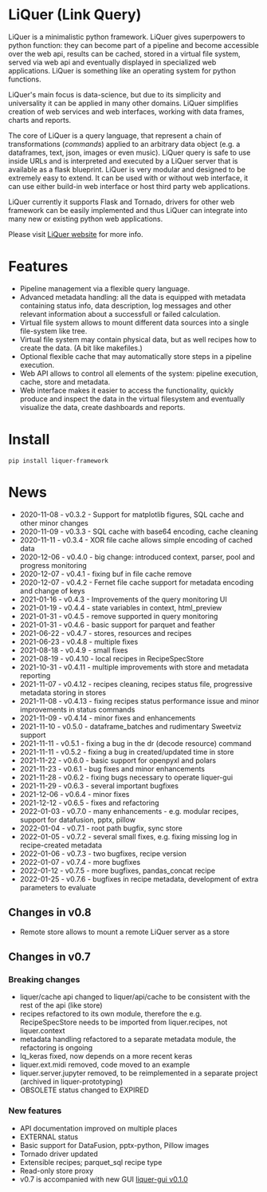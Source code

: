 # LiQuer (Link Query) 

LiQuer is a minimalistic python framework. LiQuer gives superpowers to python function:
they can become part of a pipeline and become accessible over the web api, results can be cached, stored in a virtual file system, served via web api and eventually displayed in specialized web applications.
LiQuer is something like an operating system for python functions.

LiQuer's main focus is data-science, but due to its simplicity and universality it can be applied in many other domains.
LiQuer simplifies creation of web services and web interfaces, working with data frames, charts and reports.

The core of LiQuer is a query language, that represent a chain of transformations (*commands*)
applied to an arbitrary data object (e.g. a dataframes, text, json, images or even music). LiQuer query is safe to use inside URLs and is interpreted and executed by a LiQuer server that is available as a flask blueprint.
LiQuer is very modular and designed to be extremely easy to extend. It can be used with or without web interface,
it can use either build-in web interface or host third party web applications.

LiQuer currently it supports Flask and Tornado, drivers for other web framework can be easily implemented and thus LiQuer can integrate into many new or existing python web applications.

Please visit [LiQuer website](https://orest-d.github.io/liquer/) for more info.

# Features

* Pipeline management via a flexible query language.
* Advanced metadata handling: all the data is equipped with metadata containing status info, data description, log messages and other relevant information about a successfull or failed calculation.
* Virtual file system allows to mount different data sources into a single file-system like tree.
* Virtual file system may contain physical data, but as well recipes how to create the data. (A bit like makefiles.)
* Optional flexible cache that may automatically store steps in a pipeline execution.
* Web API allows to control all elements of the system: pipeline execution, cache, store and metadata.
* Web interface makes it easier to access the functionality, quickly produce and inspect the data in the virtual filesystem and eventually visualize the data, create dashboards and reports.

# Install

```
pip install liquer-framework
```

# News

- 2020-11-08 - v0.3.2  - Support for matplotlib figures, SQL cache and other minor changes
- 2020-11-09 - v0.3.3  - SQL cache with base64 encoding, cache cleaning
- 2020-11-11 - v0.3.4  - XOR file cache allows simple encoding of cached data
- 2020-12-06 - v0.4.0  - big change: introduced context, parser, pool and progress monitoring
- 2020-12-07 - v0.4.1  - fixing buf in file cache remove
- 2020-12-07 - v0.4.2  - Fernet file cache support for metadata encoding and change of keys
- 2021-01-16 - v0.4.3  - Improvements of the query monitoring UI
- 2021-01-19 - v0.4.4  - state variables in context, html_preview
- 2021-01-31 - v0.4.5  - remove supported in query monitoring
- 2021-01-31 - v0.4.6  - basic support for parquet and feather
- 2021-06-22 - v0.4.7  - stores, resources and recipes
- 2021-06-23 - v0.4.8  - multiple fixes
- 2021-08-18 - v0.4.9  - small fixes
- 2021-08-19 - v0.4.10 - local recipes in RecipeSpecStore
- 2021-10-31 - v0.4.11 - multiple improvements with store and metadata reporting
- 2021-11-07 - v0.4.12 - recipes cleaning, recipes status file, progressive metadata storing in stores
- 2021-11-08 - v0.4.13 - fixing recipes status performance issue and minor improvements in status commands
- 2021-11-09 - v0.4.14 - minor fixes and enhancements
- 2021-11-10 - v0.5.0  - dataframe_batches and rudimentary Sweetviz support
- 2021-11-11 - v0.5.1  - fixing a bug in the dr (decode resource) command
- 2021-11-11 - v0.5.2  - fixing a bug in created/updated time in store
- 2021-11-22 - v0.6.0  - basic support for openpyxl and polars
- 2021-11-23 - v0.6.1  - bug fixes and minor enhancements
- 2021-11-28 - v0.6.2  - fixing bugs necessary to operate liquer-gui
- 2021-11-29 - v0.6.3  - several important bugfixes
- 2021-12-06 - v0.6.4  - minor fixes
- 2021-12-12 - v0.6.5  - fixes and refactoring
- 2022-01-03 - v0.7.0  - many enhancements - e.g. modular recipes, support for datafusion, pptx, pillow
- 2022-01-04 - v0.7.1  - root path bugfix, sync store
- 2022-01-05 - v0.7.2  - several small fixes, e.g. fixing missing log in recipe-created metadata
- 2022-01-06 - v0.7.3  - two bugfixes, recipe version
- 2022-01-07 - v0.7.4  - more bugfixes
- 2022-01-12 - v0.7.5  - more bugfixes, pandas_concat recipe
- 2022-01-25 - v0.7.6  - bugfixes in recipe metadata, development of extra parameters to evaluate

## Changes in v0.8
- Remote store allows to mount a remote LiQuer server as a store
 
## Changes in v0.7

### Breaking changes
- liquer/cache api changed to liquer/api/cache to be consistent with the rest of the api (like store)
- recipes refactored to its own module, therefore the e.g. RecipeSpecStore needs to be imported from liquer.recipes, not liquer.context 
- metadata handling refactored to a separate metadata module, the refactoring is ongoing
- lq_keras fixed, now depends on a more recent keras
- liquer.ext.midi removed, code moved to an example
- liquer.server.jupyter removed, to be reimplemented in a separate project (archived in liquer-prototyping)
- OBSOLETE status changed to EXPIRED

### New features
- API documentation improved on multiple places
- EXTERNAL status
- Basic support for DataFusion, pptx-python, Pillow images
- Tornado driver updated
- Extensible recipes; parquet_sql recipe type
- Read-only store proxy
- v0.7 is accompanied with new GUI [liquer-gui v0.1.0](https://github.com/orest-d/liquer-gui)